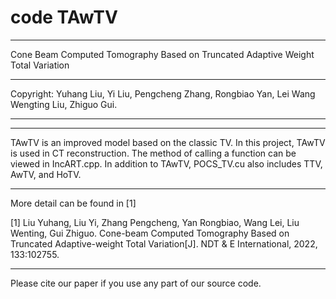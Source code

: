 # code TAwTV
***************************************************************************
Cone Beam Computed Tomography Based on Truncated Adaptive Weight Total Variation
***************************************************************************     
 Copyright:   Yuhang Liu, Yi Liu, Pengcheng Zhang, Rongbiao Yan, Lei Wang 
              Wengting Liu, Zhiguo Gui.                 
***************************************************************************
***************************************************************************
  TAwTV is an improved model based on the classic TV. In this project, 
  TAwTV is used in CT reconstruction. The method of calling a function 
  can be viewed in IncART.cpp.
  In addition to TAwTV, POCS_TV.cu also includes TTV, AwTV, and HoTV.
***************************************************************************
  More detail can be found in [1]
  
  [1] Liu Yuhang, Liu Yi, Zhang Pengcheng, Yan Rongbiao, Wang Lei, Liu Wenting, 
  Gui Zhiguo. Cone-beam Computed Tomography Based on Truncated Adaptive-weight 
  Total Variation[J]. NDT & E International, 2022, 133:102755.
***************************************************************************
 Please cite our paper if you use any part of our source code.
